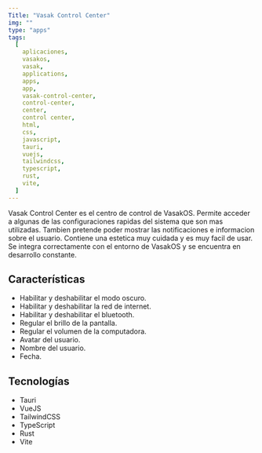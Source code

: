 ```yaml
---
Title: "Vasak Control Center"
img: ""
type: "apps"
tags:
  [
    aplicaciones,
    vasakos,
    vasak,
    applications,
    apps,
    app,
    vasak-control-center,
    control-center,
    center,
    control center,
    html,
    css,
    javascript,
    tauri,
    vuejs,
    tailwindcss,
    typescript,
    rust,
    vite,
  ]
---
```


Vasak Control Center es el centro de control de VasakOS. Permite acceder a algunas de las configuraciones rapidas del sistema que son mas utilizadas. Tambien pretende poder mostrar las notificaciones e informacion sobre el usuario. Contiene una estetica muy cuidada y es muy facil de usar. Se integra correctamente con el entorno de VasakOS y se encuentra en desarrollo constante.

## Características

- Habilitar y deshabilitar el modo oscuro.
- Habilitar y deshabilitar la red de internet.
- Habilitar y deshabilitar el bluetooth.
- Regular el brillo de la pantalla.
- Regular el volumen de la computadora.
- Avatar del usuario.
- Nombre del usuario.
- Fecha.

## Tecnologías

- Tauri
- VueJS
- TailwindCSS
- TypeScript
- Rust
- Vite